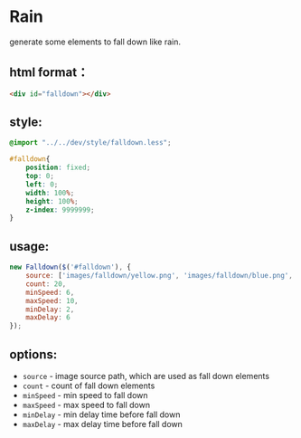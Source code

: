 # Rain
generate some elements to fall down like rain.

## html format：
```html
<div id="falldown"></div>
```

## style:
```css
@import "../../dev/style/falldown.less";

#falldown{
    position: fixed;
    top: 0;
    left: 0;
    width: 100%;
    height: 100%;
    z-index: 9999999;
}
```

## usage:
```javascript
new Falldown($('#falldown'), {
    source: ['images/falldown/yellow.png', 'images/falldown/blue.png', 'images/falldown/pink.png'],
    count: 20,
    minSpeed: 6,
    maxSpeed: 10,
    minDelay: 2,
    maxDelay: 6
});
```

## options:
* `source` - image source path, which are used as fall down elements
* `count` - count of fall down elements
* `minSpeed` - min speed to fall down
* `maxSpeed` - max speed to fall down
* `minDelay` - min delay time before fall down
* `maxDelay` - max delay time before fall down